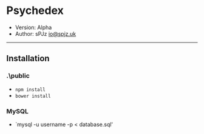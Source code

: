 # Psychedex
* Version: Alpha
* Author: sPJz <io@spjz.uk>
---
## Installation
### .\public
* `npm install`
* `bower install`
### MySQL
* `mysql -u username -p < database.sql'
